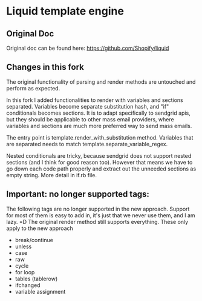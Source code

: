 # Liquid template engine

## Original Doc

Original doc can be found here: https://github.com/Shopify/liquid

## Changes in this fork

The original functionality of parsing and render methods are untouched and perform as expected. 

In this fork I added functionalities to render with variables and sections separated. Variables become separate substitution hash, and "if" conditionals becomes sections. It is to adapt specifically to sendgrid apis, but they should be applicable to other mass email providers, where variables and sections are much more preferred way to send mass emails.

The entry point is template.render_with_substitution method. Variables that are separated needs to match template.separate_variable_regex. 

Nested conditionals are tricky, because sendgrid does not support nested sections (and I think for good reason too). However that means we have to go down each code path properly and extract out the unneeded sections as empty string. More detail in if.rb file.  

## Important: no longer supported tags:

The following tags are no longer supported in the new approach. Support for most of them is easy to add in, it's just that we never use them, and I am lazy. =D
The original render method still supports everything. These only apply to the new approach

* break/continue
* unless
* case
* raw
* cycle
* for loop
* tables (tablerow)
* ifchanged
* variable assignment
